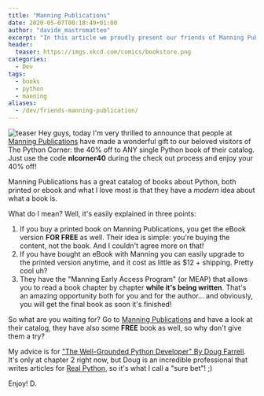 ```yaml
---
title: "Manning Publications"
date: 2020-05-07T00:18:49+01:00
author: "davide_mastromatteo"
excerpt: "In this article we proudly present our friends of Manning Pubblication and ... we have a special gift for you!"
header:
  teaser: https://imgs.xkcd.com/comics/bookstore.png
categories:
  - Dev
tags:
  - books
  - python
  - manning
aliases:
  - /dev/friends-manning-publication/
---
```

![teaser](https://imgs.xkcd.com/comics/bookstore.png)
Hey guys, today I'm very thrilled to announce that people at [Manning Publications](http://mng.bz/PAM2) have made a wonderful gift to our beloved visitors of The Python Corner: the 40% off to ANY single Python book of their catalog. Just use the code **nlcorner40** during the check out process and enjoy your 40% off!

Manning Publications has a great catalog of books about Python, both printed or ebook and what I love most is that they have a *modern* idea about what a book is.

What do I mean? Well, it's easily explained in three points:

1. If you buy a printed book on Manning Publications, you get the eBook version **FOR FREE** as well. Their idea is simple: you're buying the content, not the book. And I couldn't agree more on that!
2. If you have bought an eBook with Manning you can easily upgrade to the printed version anytime, and it cost as little as $12 + shipping. Pretty cool uh?
3. They have the "Manning Early Access Program" (or MEAP) that allows you to read a book chapter by chapter **while it's being written**. That's an amazing opportunity both for you and for the author... and obviously, you will get the final book as soon it's finished!

So what are you waiting for?
Go to [Manning Publications](http://mng.bz/PAM2) and have a look at their catalog, they have also some **FREE** book as well, so why don't give them a try?

My advice is for ["The Well-Grounded Python Developer" By Doug Farrell](https://www.manning.com/books/the-well-grounded-python-developer). It's only at chapter 2 right now, but Doug is an incredible professional that writes articles for [Real Python](https://realpython.com/team/dfarrell/), so it's what I call a "sure bet"! ;)

Enjoy!
D.
